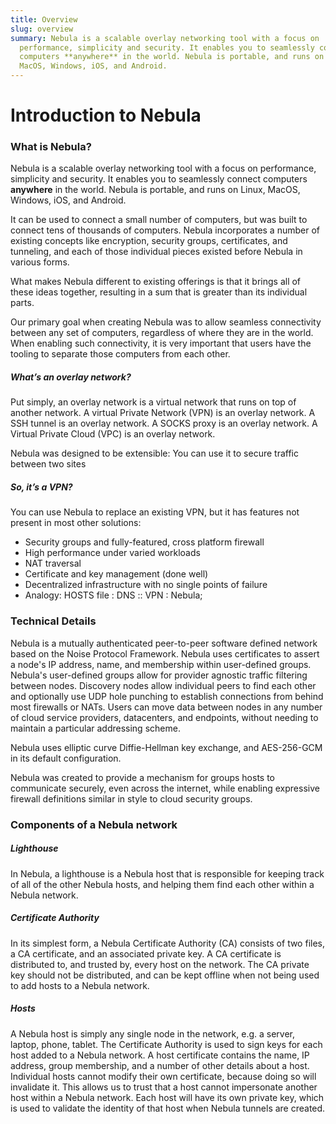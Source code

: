 ```yaml
---
title: Overview
slug: overview
summary: Nebula is a scalable overlay networking tool with a focus on
  performance, simplicity and security. It enables you to seamlessly connect
  computers **anywhere** in the world. Nebula is portable, and runs on Linux,
  MacOS, Windows, iOS, and Android.
---
```


# Introduction to Nebula

### What is Nebula?

Nebula is a scalable overlay networking tool with a focus on performance, simplicity and security. It enables you to seamlessly connect computers **anywhere** in the world. Nebula is portable, and runs on Linux, MacOS, Windows, iOS, and Android.

It can be used to connect a small number of computers, but was built to connect tens of thousands of computers. Nebula incorporates a number of existing concepts like encryption, security groups, certificates, and tunneling, and each of those individual pieces existed before Nebula in various forms.

What makes Nebula different to existing offerings is that it brings all of these ideas together, resulting in a sum that is greater than its individual parts.

Our primary goal when creating Nebula was to allow seamless connectivity between any set of computers, regardless of where they are in the world. When enabling such connectivity, it is very important that users have the tooling to separate those computers from each other.

##### What’s an overlay network?

Put simply, an overlay network is a virtual network that runs on top of another network. A virtual Private Network (VPN) is an overlay network. A SSH tunnel is an overlay network. A SOCKS proxy is an overlay network. A Virtual Private Cloud (VPC) is an overlay network.

Nebula was designed to be extensible: You can use it to secure traffic between two sites

##### So, it’s a VPN?

You can use Nebula to replace an existing VPN, but it has features not present in most other solutions:

- Security groups and fully-featured, cross platform firewall
- High performance under varied workloads
- NAT traversal
- Certificate and key management (done well)
- Decentralized infrastructure with no single points of failure
- Analogy: HOSTS file : DNS :: VPN : Nebula;

### Technical Details

Nebula is a mutually authenticated peer-to-peer software defined network based on the Noise Protocol Framework. Nebula uses certificates to assert a node's IP address, name, and membership within user-defined groups. Nebula's user-defined groups allow for provider agnostic traffic filtering between nodes. Discovery nodes allow individual peers to find each other and optionally use UDP hole punching to establish connections from behind most firewalls or NATs. Users can move data between nodes in any number of cloud service providers, datacenters, and endpoints, without needing to maintain a particular addressing scheme.

Nebula uses elliptic curve Diffie-Hellman key exchange, and AES-256-GCM in its default configuration.

Nebula was created to provide a mechanism for groups hosts to communicate securely, even across the internet, while enabling expressive firewall definitions similar in style to cloud security groups.

### Components of a Nebula network

##### Lighthouse

In Nebula, a lighthouse is a Nebula host that is responsible for keeping track of all of the other Nebula hosts, and helping them find each other within a Nebula network.

##### Certificate Authority

In its simplest form, a Nebula Certificate Authority (CA) consists of two files, a CA certificate, and an associated private key. A CA certificate is distributed to, and trusted by, every host on the network. The CA private key should not be distributed, and can be kept offline when not being used to add hosts to a Nebula network.

##### Hosts

A Nebula host is simply any single node in the network, e.g. a server, laptop, phone, tablet. The Certificate Authority is used to sign keys for each host added to a Nebula network. A host certificate contains the name, IP address, group membership, and a number of other details about a host. Individual hosts cannot modify their own certificate, because doing so will invalidate it. This allows us to trust that a host cannot impersonate another host within a Nebula network. Each host will have its own private key, which is used to validate the identity of that host when Nebula tunnels are created.
